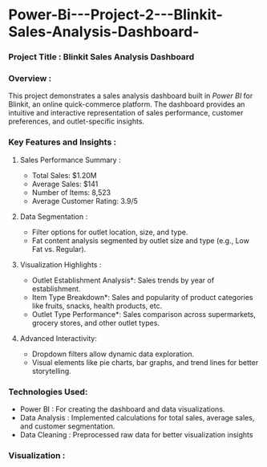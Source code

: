 # Power-Bi---Project-2---Blinkit-Sales-Analysis-Dashboard-

### Project Title : Blinkit Sales Analysis Dashboard  

### Overview :  
This project demonstrates a sales analysis dashboard built in *Power BI* for Blinkit, an online quick-commerce platform. The dashboard provides an intuitive and interactive representation of sales performance, customer preferences, and outlet-specific insights.  

### Key Features and Insights :  
1. Sales Performance Summary :  
   - Total Sales: $1.20M  
   - Average Sales: $141  
   - Number of Items: 8,523  
   - Average Customer Rating: 3.9/5  

2. Data Segmentation :  
   - Filter options for outlet location, size, and type.  
   - Fat content analysis segmented by outlet size and type (e.g., Low Fat vs. Regular).  

3. Visualization Highlights :  
   - Outlet Establishment Analysis*: Sales trends by year of establishment.  
   - Item Type Breakdown*: Sales and popularity of product categories like fruits, snacks, health products, etc.  
   - Outlet Type Performance*: Sales comparison across supermarkets, grocery stores, and other outlet types.  

4. Advanced Interactivity:  
   - Dropdown filters allow dynamic data exploration.  
   - Visual elements like pie charts, bar graphs, and trend lines for better storytelling.  

### Technologies Used:  
- Power BI : For creating the dashboard and data visualizations.  
- Data Analysis : Implemented calculations for total sales, average sales, and customer segmentation.  
- Data Cleaning : Preprocessed raw data for better visualization insights

###  Visualization :


